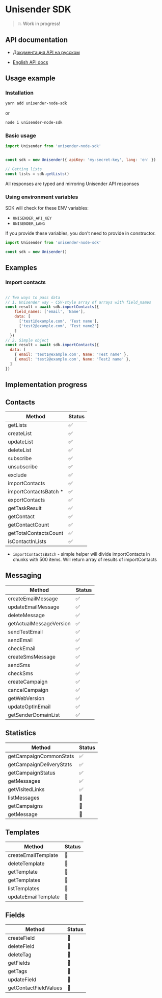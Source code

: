# Unisender SDK

> 💥 Work in progress!
## API documentation

* [Документация API на русском](https://www.unisender.com/ru/support/category/api/)

* [English API docs](https://selzy.com/en/support/category/api/)

## Usage example

### Installation

```bash
yarn add unisender-node-sdk
```

or

```bash
node i unisender-node-sdk
```

### Basic usage

```javascript
import Unisender from 'unisender-node-sdk'


const sdk = new Unisender({ apiKey: 'my-secret-key', lang: 'en' })

// Getting lists
const lists = sdk.getLists()

```

All responses are typed and mirroring Unisender API responses

### Using environment variables

SDK will check for these ENV variables:

* `UNISENDER_API_KEY`
* `UNISENDER_LANG`

If you provide these variables, you don't need to provide in constructor.

```javascript
import Unisender from 'unisender-node-sdk'

const sdk = new Unisender()
```

## Examples

### Import contacts

```javascript

// Two ways to pass data
// 1. Unisender way - CSV-style array of arrays with field_names
const result = await sdk.importContacts({
    field_names: ['email', 'Name'],
    data: [
      ['test1@example.com', 'Test name'],
      ['test2@example.com', 'Test name2']
    ]
  })
// 2. Simple object
const result = await sdk.importContacts({
  data: [
    { email: 'test1@example.com', Name: 'Test name' },
    { email: 'test2@example.com', Name: 'Test2 name' },
  ]
})
```

## Implementation progress

## Contacts

| Method | Status |
|--------|--------|
| getLists  | ✅ |
| createList  | ✅  | 
| updateList  | ✅  |
| deleteList  | ✅  |
| subscribe | ✅ |
| unsubscribe | ✅  |
| exclude | ✅  |
| importContacts  | ✅   |
| importContactsBatch *  | ✅  |
| exportContacts  | ✅ |
| getTaskResult  | ✅  |
| getContact  | ✅  |
| getContactCount | ✅ |
| getTotalContactsCount | ✅ |
| isContactInLists  | ✅  |

* `importContactsBatch` - simple helper will divide importContacts in chunks with 500 items. Will return array of results of importContacts
## Messaging
| Method | Status |
|--------|--------|
| createEmailMessage | ✅ |
| updateEmailMessage | ✅ |
| deleteMessage | ✅ |
| getActualMessageVersion | ✅ |
| sendTestEmail | ✅ |
| sendEmail | ✅ |
| checkEmail | ✅ |
| createSmsMessage | ✅ |
| sendSms | ✅ |
| checkSms | ✅ |
| createCampaign | ✅ |
| cancelCampaign | ✅ |
| getWebVersion | ✅ |
| updateOptInEmail | ✅  |
| getSenderDomainList | ✅  |

## Statistics
| Method | Status |
|--------|--------|
| getCampaignCommonStats | ✅ |
| getCampaignDeliveryStats | ✅ |
| getCampaignStatus | ✅ |
| getMessages | ✅ |
| getVisitedLinks | ✅|
| listMessages | 🚧 |
| getCampaigns | 🚧 |
| getMessage | 🚧 |

## Templates
| Method | Status |
|--------|--------|
| createEmailTemplate | 🚧 |
| deleteTemplate | 🚧 |
| getTemplate | 🚧 |
| getTemplates | 🚧 |
| listTemplates | 🚧 |
| updateEmailTemplate | 🚧 |

## Fields
| Method | Status |
|--------|--------|
| createField | 🚧 |
| deleteField | 🚧 |
| deleteTag | 🚧 |
| getFields | 🚧 |
| getTags | 🚧 |
| updateField | 🚧 |
| getContactFieldValues | 🚧 |